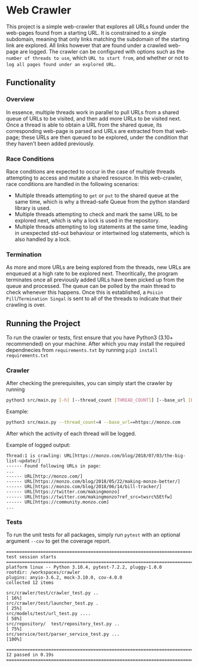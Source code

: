 # Web Crawler

This project is a simple web-crawler that explores all URLs found under the web-pages found from a starting URL. It is constrained to a single subdomain, meaning that only links matching the subdomain of the starting link are explored. All links however that are found under a crawled web-page are logged. The crawler can be configured with options such as the `number of threads to use`, which `URL to start from`, and whether or not to `log all pages found under an explored URL`.

## Functionality

### Overview
In essence, multiple threads work in parallel to pull URLs from a shared queue of URLs to be visited, and then add more URLs to be visited next. Once a thread is able to obtain a URL from the shared queue, its corresponding web-page is parsed and URLs are extracted from that web-page; these URLs are then queued to be explored, under the condition that they haven't been added previously.

### Race Conditions
Race conditions are expected to occur in the case of multiple threads attempting to access and mutate a shared resource. In this web-crawler, race conditions are handled in the following scenarios:
- Multiple threads attempting to `get` or `put` to the shared queue at the same time, which is why a thread-safe Queue from the python standard library is used.
- Multiple threads attempting to check and mark the same URL to be explored next, which is why a lock is used in the repository.
- Multiple threads attempting to log statements at the same time, leading in unexpected std-out behaviour or intertwined log statements, which is also handled by a lock.

### Termination
As more and more URLs are being explored from the threads, new URLs are enqueued at a high rate to be explored next. Theoritically, the program terminates once all previously added URLs have been picked up from the queue and processed. The queue can be polled by the main thread to check whenever this happens. Once this is established, a `Poisin Pill`/`Termination Singal` is sent to all of the threads to indicate that their crawling is over.

## Running the Project
To run the crawler or tests, first ensure that you have Python3 (3.10+ recommended) on your machine. After which you may install the required dependnecies from `requirements.txt` by running `pip3 install requirements.txt`
### Crawler
After checking the prerequisites, you can simply start the crawler by running
```sh
python3 src/main.py [-h] [--thread_count [THREAD_COUNT]] [--base_url [BASE_URL]] [--skip_links_found]
```

Example:

```sh
python3 src/main.py --thread_count=4 --base_url==https://monzo.com
```

After which the activity of each thread will be logged. 

Example of logged output:

```
Thread:1 is crawling: URL[https://monzo.com/blog/2018/07/03/the-big-list-update/]
------ Found following URLs in page: 
...
------ URL[http://monzo.com/]
------ URL[https://monzo.com/blog/2018/05/22/making-monzo-better/]
------ URL[https://monzo.com/blog/2018/06/14/bill-tracker/]
------ URL[https://twitter.com/makingmonzo]
------ URL[https://twitter.com/makingmonzo?ref_src=twsrc%5Etfw]
------ URL[https://community.monzo.com]
...
```

### Tests
To run the unit tests for all packages, simply run `pytest` with an optional argument `--cov` to get the coverage report.

```
======================================================================================================================================== test session starts =========================================================================================================================================
platform linux -- Python 3.10.4, pytest-7.2.2, pluggy-1.0.0
rootdir: /workspaces/crawler
plugins: anyio-3.6.2, mock-3.10.0, cov-4.0.0
collected 12 items                                                                                                                                                                                                                                                                                   

src/crawler/test/crawler_test.py ..                                                                                                                                                                                                                                                            [ 16%]
src/crawler/test/launcher_test.py .                                                                                                                                                                                                                                                            [ 25%]
src/models/test/url_test.py ....                                                                                                                                                                                                                                                               [ 58%]
src/repository/  test/repository_test.py ..                                                                                                                                                                                                                                                    [ 75%]
src/service/test/parser_service_test.py ...                                                                                                                                                                                                                                                    [100%]

========================================================================================================================================= 12 passed in 0.19s =========================================================================================================================================
```
